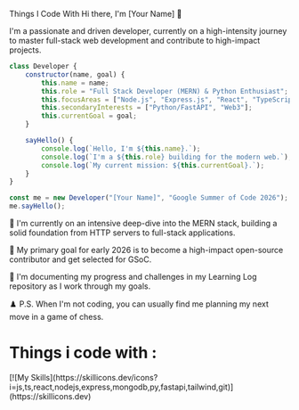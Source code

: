 Things I Code With
Hi there, I'm [Your Name] 👋

I'm a passionate and driven developer, currently on a high-intensity journey to master full-stack web development and contribute to high-impact projects.
```javascript
class Developer {
    constructor(name, goal) {
        this.name = name;
        this.role = "Full Stack Developer (MERN) & Python Enthusiast";
        this.focusAreas = ["Node.js", "Express.js", "React", "TypeScript"];
        this.secondaryInterests = ["Python/FastAPI", "Web3"];
        this.currentGoal = goal;
    }

    sayHello() {
        console.log(`Hello, I'm ${this.name}.`);
        console.log(`I'm a ${this.role} building for the modern web.`);
        console.log(`My current mission: ${this.currentGoal}.`);
    }
}

const me = new Developer("[Your Name]", "Google Summer of Code 2026");
me.sayHello();
```

🚀 I'm currently on an intensive deep-dive into the MERN stack, building a solid foundation from HTTP servers to full-stack applications.

🎯 My primary goal for early 2026 is to become a high-impact open-source contributor and get selected for GSoC.

🌱 I'm documenting my progress and challenges in my Learning Log repository as I work through my goals.

♟️ P.S. When I'm not coding, you can usually find me planning my next move in a game of chess.
<h1>Things i code with :</h1>
[![My Skills](https://skillicons.dev/icons?i=js,ts,react,nodejs,express,mongodb,py,fastapi,tailwind,git)](https://skillicons.dev)

